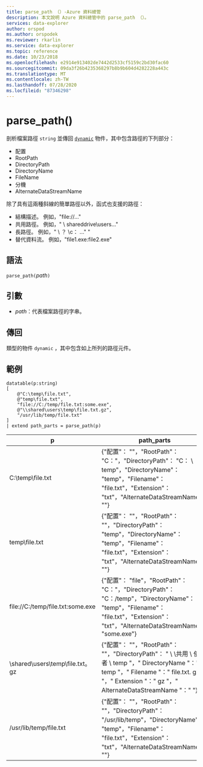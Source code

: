```yaml
---
title: parse_path （）-Azure 資料總管
description: 本文說明 Azure 資料總管中的 parse_path （）。
services: data-explorer
author: orspod
ms.author: orspodek
ms.reviewer: rkarlin
ms.service: data-explorer
ms.topic: reference
ms.date: 10/23/2018
ms.openlocfilehash: e2914e913402de7442d2533cf5159c2bd30fac60
ms.sourcegitcommit: 09da3f26b4235368297b8b9b604d4282228a443c
ms.translationtype: MT
ms.contentlocale: zh-TW
ms.lasthandoff: 07/28/2020
ms.locfileid: "87346298"
---
```

# <a name="parse_path"></a>parse_path()

剖析檔案路徑 `string` 並傳回 [`dynamic`](./scalar-data-types/dynamic.md) 物件，其中包含路徑的下列部分：
* 配置
* RootPath
* DirectoryPath
* DirectoryName
* FileName
* 分機
* AlternateDataStreamName

除了具有這兩種斜線的簡單路徑以外，函式也支援的路徑：
* 結構描述。 例如，"file://..."
* 共用路徑。 例如，" \\ shareddrive\users..."
* 長路徑。 例如，" \\ ？ \c： ..." "
* 替代資料流。 例如，"file1.exe:file2.exe"

## <a name="syntax"></a>語法

`parse_path(`*path*`)`

## <a name="arguments"></a>引數

* *path*：代表檔案路徑的字串。

## <a name="returns"></a>傳回

類型的物件 `dynamic` ，其中包含如上所列的路徑元件。

## <a name="example"></a>範例

<!-- csl: https://help.kusto.windows.net/Samples -->
```kusto
datatable(p:string) 
[
    @"C:\temp\file.txt",
    @"temp\file.txt",
    "file://C:/temp/file.txt:some.exe",
    @"\\shared\users\temp\file.txt.gz",
    "/usr/lib/temp/file.txt"
]
| extend path_parts = parse_path(p)

```

|p|path_parts
|---|---
|C:\temp\file.txt|{"配置"： ""，"RootPath"： "C："，"DirectoryPath"： "C： \\ temp"，"DirectoryName"： "temp"，"Filename"： "file.txt"，"Extension"： "txt"，"AlternateDataStreamName"： ""}
|temp\file.txt|{"配置"： ""，"RootPath"： ""，"DirectoryPath"： "temp"，"DirectoryName"： "temp"，"Filename"： "file.txt"，"Extension"： "txt"，"AlternateDataStreamName"： ""}
|file://C:/temp/file.txt:some.exe|{"配置"： "file"，"RootPath"： "C："，"DirectoryPath"： "C：/temp"，"DirectoryName"： "temp"，"Filename"： "file.txt"，"Extension"： "txt"，"AlternateDataStreamName"： "some.exe"}
|\\shared\users\temp\file.txt。 gz|{"配置"： ""，"RootPath"： ""，"DirectoryPath"： " \\ \\共用 \\ 使用者 \\ temp "，" DirectoryName "：" temp "，" Filename "：" file.txt. gz "，" Extension "：" gz "，" AlternateDataStreamName "：" "}
|/usr/lib/temp/file.txt|{"配置"： ""，"RootPath"： ""，"DirectoryPath"： "/usr/lib/temp"，"DirectoryName"： "temp"，"Filename"： "file.txt"，"Extension"： "txt"，"AlternateDataStreamName"： ""}
